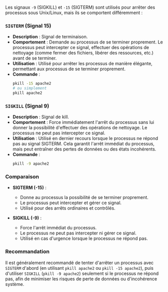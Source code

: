 Les signaux `-9` (SIGKILL) et `-15` (SIGTERM) sont utilisés pour arrêter des processus sous Unix/Linux, mais ils se comportent différemment :

### `SIGTERM` (Signal 15)

- **Description** : Signal de terminaison.
- **Comportement** : Demande au processus de se terminer proprement. Le processus peut intercepter ce signal, effectuer des opérations de nettoyage (comme fermer des fichiers, libérer des ressources, etc.) avant de se terminer.
- **Utilisation** : Utilisé pour arrêter les processus de manière élégante, permettant aux processus de se terminer proprement.
- **Commande** : 
  ```sh
  pkill -15 apache2
  # ou simplement
  pkill apache2
  ```

### `SIGKILL` (Signal 9)

- **Description** : Signal de kill.
- **Comportement** : Force immédiatement l'arrêt du processus sans lui donner la possibilité d'effectuer des opérations de nettoyage. Le processus ne peut pas intercepter ce signal.
- **Utilisation** : Utilisé en dernier recours lorsque le processus ne répond pas au signal SIGTERM. Cela garantit l'arrêt immédiat du processus, mais peut entraîner des pertes de données ou des états incohérents.
- **Commande** : 
  ```sh
  pkill -9 apache2
  ```

### Comparaison

- **SIGTERM (-15)** :
  - Donne au processus la possibilité de se terminer proprement.
  - Le processus peut intercepter et gérer ce signal.
  - Utilisé pour des arrêts ordinaires et contrôlés.

- **SIGKILL (-9)** :
  - Force l'arrêt immédiat du processus.
  - Le processus ne peut pas intercepter ni gérer ce signal.
  - Utilisé en cas d'urgence lorsque le processus ne répond pas.

### Recommandation

Il est généralement recommandé de tenter d'arrêter un processus avec `SIGTERM` d'abord (en utilisant `pkill apache2` ou `pkill -15 apache2`), puis d'utiliser `SIGKILL` (`pkill -9 apache2`) seulement si le processus ne répond pas, afin de minimiser les risques de perte de données ou d'incohérence système.
